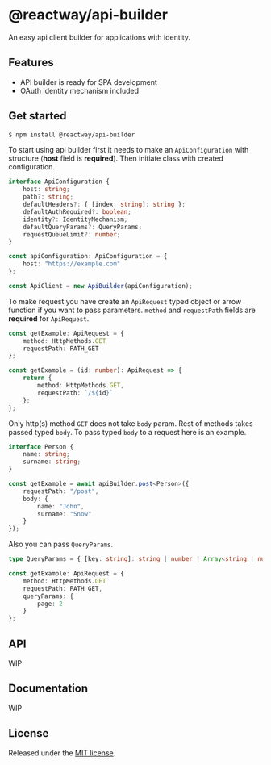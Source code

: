 # @reactway/api-builder

An easy api client builder for applications with identity.

## Features

-   API builder is ready for SPA development
-   OAuth identity mechanism included

## Get started

```sh
$ npm install @reactway/api-builder
```

To start using api builder first it needs to make an `ApiConfiguration` with structure (**host** field is **required**). Then initiate class with created configuration.

```ts
interface ApiConfiguration {
    host: string;
    path?: string;
    defaultHeaders?: { [index: string]: string };
    defaultAuthRequired?: boolean;
    identity?: IdentityMechanism;
    defaultQueryParams?: QueryParams;
    requestQueueLimit?: number;
}

const apiConfiguration: ApiConfiguration = {
    host: "https://example.com"
};

const ApiClient = new ApiBuilder(apiConfiguration);
```

To make request you have create an `ApiRequest` typed object or arrow function if you want to pass parameters. `method` and `requestPath` fields are **required** for `ApiRequest`.

```ts
const getExample: ApiRequest = {
    method: HttpMethods.GET
    requestPath: PATH_GET
};

const getExample = (id: number): ApiRequest => {
    return {
        method: HttpMethods.GET,
        requestPath: `/${id}`
    };
};
```

Only http(s) method `GET` does not take `body` param. Rest of methods takes passed typed `body`. To pass typed `body` to a request here is an example.

```ts
interface Person {
    name: string;
    surname: string;
}

const getExample = await apiBuilder.post<Person>({
    requestPath: "/post",
    body: {
        name: "John",
        surname: "Snow"
    }
});
```

Also you can pass `QueryParams`.

```ts
type QueryParams = { [key: string]: string | number | Array<string | number> };

const getExample: ApiRequest = {
    method: HttpMethods.GET
    requestPath: PATH_GET,
    queryParams: {
        page: 2
    }
};
```

## API

WIP

## Documentation

WIP

## License

Released under the [MIT license](LICENSE).
